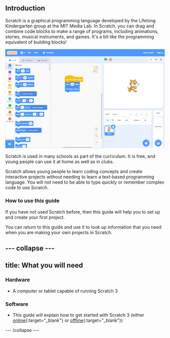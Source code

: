 ## Introduction
Scratch is a graphical programming language developed by the Lifelong Kindergarten group at the MIT Media Lab. In Scratch, you can drag and combine code blocks to make a range of programs, including animations, stories, musical instruments, and games. It's a bit like the programming equivalent of building blocks!

![Screenshot of Scratch](images/showcase_static.png)

Scratch is used in many schools as part of the curriculum. It is free, and young people can use it at home as well as in clubs.

Scratch allows young people to learn coding concepts and create interactive projects without needing to learn a text-based programming language. You will not need to be able to type quickly or remember complex code to use Scratch.


### How to use this guide
If you have not used Scratch before, then this guide will help you to set up and create your first project.

You can return to this guide and use it to look up information that you need when you are making your own projects in Scratch.

--- collapse ---
---
title: What you will need
---
### Hardware

+ A computer or tablet capable of running Scratch 3

### Software

+ This guide will explain how to get started with Scratch 3 (either [online](https://scratch.mit.edu/){:target="_blank"} or [offline](https://scratch.mit.edu/download){:target="_blank"})


--- /collapse ---
